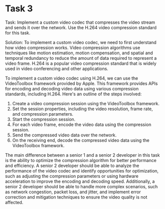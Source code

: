 # Task 3

Task: Implement a custom video codec that compresses the video stream and sends
it over the network. Use the H.264 video compression standard for this task.

Solution: To implement a custom video codec, we need to first understand how
video compression works. Video compression algorithms use techniques like motion
estimation, motion compensation, and spatial and temporal redundancy to reduce
the amount of data required to represent a video frame. H.264 is a popular video
compression standard that is widely used in video conferencing and other
applications.

To implement a custom video codec using H.264, we can use the VideoToolbox
framework provided by Apple. This framework provides APIs for encoding and
decoding video data using various compression standards, including H.264. Here's
an outline of the steps involved:

1. Create a video compression session using the VideoToolbox framework.
2. Set the session properties, including the video resolution, frame rate, and
   compression parameters.
3. Start the compression session.
4. For each video frame, encode the video data using the compression session.
5. Send the compressed video data over the network.
6. On the receiving end, decode the compressed video data using the VideoToolbox
   framework.

The main difference between a senior 1 and a senior 2 developer in this task is
the ability to optimize the compression algorithm for better performance and
efficiency. A senior 2 developer should be able to analyze the performance of
the video codec and identify opportunities for optimization, such as adjusting
the compression parameters or using hardware acceleration to improve the
encoding and decoding speed. Additionally, a senior 2 developer should be able
to handle more complex scenarios, such as network congestion, packet loss, and
jitter, and implement error correction and mitigation techniques to ensure the
video quality is not affected.

